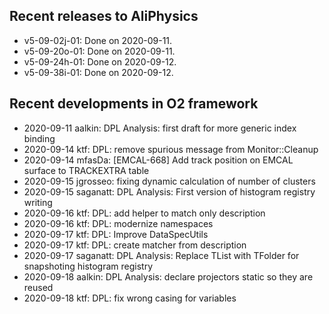 ## Recent releases to AliPhysics
- v5-09-02j-01: Done on 2020-09-11.
- v5-09-20o-01: Done on 2020-09-11.
- v5-09-24h-01: Done on 2020-09-12.
- v5-09-38i-01: Done on 2020-09-12.
## Recent developments in O2 framework
- 2020-09-11 aalkin: DPL Analysis: first draft for more generic index binding
- 2020-09-14 ktf: DPL: remove spurious message from Monitor::Cleanup
- 2020-09-14 mfasDa: [EMCAL-668] Add track position on EMCAL surface to TRACKEXTRA table
- 2020-09-15 jgrosseo: fixing dynamic calculation of number of clusters
- 2020-09-15 saganatt: DPL Analysis: First version of histogram registry writing
- 2020-09-16 ktf: DPL: add helper to match only description
- 2020-09-16 ktf: DPL: modernize namespaces
- 2020-09-17 ktf: DPL: Improve DataSpecUtils
- 2020-09-17 ktf: DPL: create matcher from description
- 2020-09-17 saganatt: DPL Analysis: Replace TList with TFolder for snapshoting histogram registry
- 2020-09-18 aalkin: DPL Analysis: declare projectors static so they are reused
- 2020-09-18 ktf: DPL: fix wrong casing for variables
